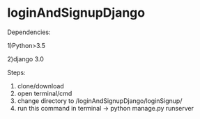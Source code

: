 # loginAndSignupDjango

Dependencies:

1)Python>3.5

2)django 3.0

Steps:

1) clone/download
2) open terminal/cmd
3) change directory to <downloaded path >/loginAndSignupDjango/loginSignup/
4) run this command in terminal -> python manage.py runserver 

